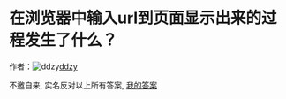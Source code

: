 # 在浏览器中输入url到页面显示出来的过程发生了什么？

作者：![ddzy](https://avatars.githubusercontent.com/u/33921398?s=80&u=f645b3e8259372dcd871e97a87da5cbb48a8e229&v=4)[ddzy](https://github/ddzy)

不邀自来, 实名反对以上所有答案, [我的答案](https://blog.yyge.top/blog/2019/03/18/HTTP%E9%9B%86%E9%94%A6%E7%B3%BB%E5%88%97%E4%B9%8B%E2%80%94%E2%80%94%E8%BE%93%E5%85%A5url%E5%88%B0%E9%A1%B5%E9%9D%A2%E6%B8%B2%E6%9F%93%E5%8F%91%E7%94%9F%E4%BA%86%E4%BB%80%E4%B9%88/)
